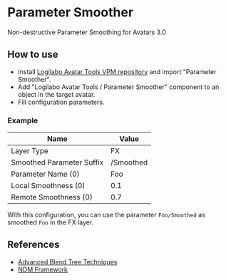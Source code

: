 # Parameter Smoother

Non-destructive Parameter Smoothing for Avatars 3.0

## How to use
- Install [Logilabo Avatar Tools VPM repository](https://vpm.logilabo.dev) and import "Parameter Smoother".
- Add "Logilabo Avatar Tools / Parameter Smoother" component to an object in the target avatar.
- Fill configuration parameters.

### Example
| Name                      | Value     |
|---------------------------|-----------|
| Layer Type                | FX        |
| Smoothed Parameter Suffix | /Smoothed |
| Parameter Name (0)        | Foo       |
| Local Smoothness (0)      | 0.1       |
| Remote Smoothness (0)     | 0.7       |

With this configuration, you can use the parameter `Foo/Smoothed` as smoothed `Foo` in the FX layer.

## References
- [Advanced Blend Tree Techniques](https://notes.sleightly.dev/advanced-blendtrees/)
- [NDM Framework](https://ndmf.nadena.dev/)

